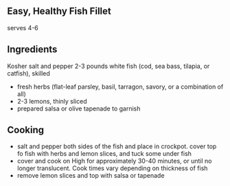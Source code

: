 ## Easy, Healthy Fish Fillet

serves 4-6

## Ingredients

Kosher salt and pepper
2-3 pounds white fish (cod, sea bass, tilapia, or catfish), skilled
* fresh herbs (flat-leaf parsley, basil, tarragon, savory, or a combination of all)
* 2-3 lemons, thinly sliced
* prepared salsa or olive tapenade to garnish

## Cooking 

* salt and pepper both sides of the fish and place in crockpot. cover top fo fish with herbs and lemon 
slices, and tuck some under fish 
* cover and cook on High for approximately 30-40 minutes, or until no longer translucent. Cook times vary 
depending on thickness of fish
* remove lemon slices and top with salsa or tapenade